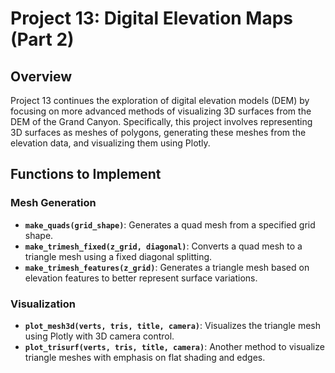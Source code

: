 
# Project 13: Digital Elevation Maps (Part 2)

## Overview

Project 13 continues the exploration of digital elevation models (DEM) by focusing on more advanced methods of visualizing 3D surfaces from the DEM of the Grand Canyon. Specifically, this project involves representing 3D surfaces as meshes of polygons, generating these meshes from the elevation data, and visualizing them using Plotly.


## Functions to Implement

### Mesh Generation
- **`make_quads(grid_shape)`**: Generates a quad mesh from a specified grid shape.
- **`make_trimesh_fixed(z_grid, diagonal)`**: Converts a quad mesh to a triangle mesh using a fixed diagonal splitting.
- **`make_trimesh_features(z_grid)`**: Generates a triangle mesh based on elevation features to better represent surface variations.

### Visualization
- **`plot_mesh3d(verts, tris, title, camera)`**: Visualizes the triangle mesh using Plotly with 3D camera control.
- **`plot_trisurf(verts, tris, title, camera)`**: Another method to visualize triangle meshes with emphasis on flat shading and edges.

